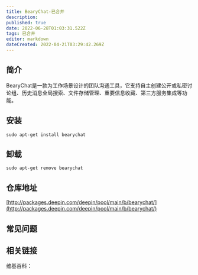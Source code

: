 ```yaml
---
title: BearyChat-已合并
description: 
published: true
date: 2022-06-28T01:03:31.522Z
tags: 已合并
editor: markdown
dateCreated: 2022-04-21T03:29:42.269Z
---
```


## 简介

BearyChat是一款为工作场景设计的团队沟通工具，它支持自主创建公开或私密讨论组、历史消息全局搜索、文件存储管理、重要信息收藏、第三方服务集成等功能。

## 安装

`sudo apt-get install bearychat`

## 卸载

`sudo apt-get remove bearychat`

## 仓库地址

[http://packages.deepin.com/deepin/pool/main/b/bearychat/](http://packages.deepin.com/deepin/pool/main/b/bearychat/)


## 常见问题


## 相关链接

维基百科：